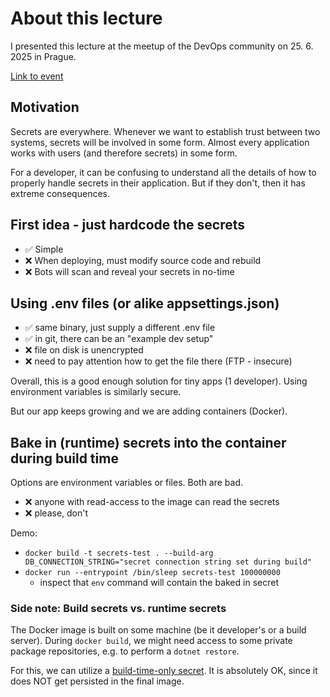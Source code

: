 # About this lecture

I presented this lecture at the meetup of the DevOps community
on 25. 6. 2025 in Prague.

[Link to event](https://www.meetup.com/prague-devops-meetup/events/307952279/)

## Motivation

Secrets are everywhere. Whenever we want to establish trust between
two systems, secrets will be involved in some form. Almost every application
works with users (and therefore secrets) in some form.

For a developer, it can be confusing to understand all the details
of how to properly handle secrets in their application. But if they don't,
then it has extreme consequences.

## First idea - just hardcode the secrets

- ✅ Simple
- ❌ When deploying, must modify source code and rebuild
- ❌ Bots will scan and reveal your secrets in no-time

## Using .env files (or alike appsettings.json)

- ✅ same binary, just supply a different .env file
- ✅ in git, there can be an "example dev setup"
- ❌ file on disk is unencrypted
- ❌ need to pay attention how to get the file there (FTP - insecure)

Overall, this is a good enough solution for tiny apps (1 developer).
Using environment variables is similarly secure.

But our app keeps growing and we are adding containers (Docker).

## Bake in (runtime) secrets into the container during build time

Options are environment variables or files. Both are bad.

- ❌ anyone with read-access to the image can read the secrets
- ❌ please, don't

Demo:

- `docker build -t secrets-test . --build-arg DB_CONNECTION_STRING="secret connection string set during build"`
- `docker run --entrypoint /bin/sleep secrets-test 100000000`
  - inspect that `env` command will contain the baked in secret

### Side note: Build secrets vs. runtime secrets

The Docker image is built on some machine (be it developer's or
a build server). During `docker build`, we might need access to
some private package repositories, e.g. to perform a `dotnet restore`.

For this, we can utilize a [build-time-only secret](https://docs.docker.com/build/building/secrets/). It is absolutely OK, since it does NOT
get persisted in the final image.
